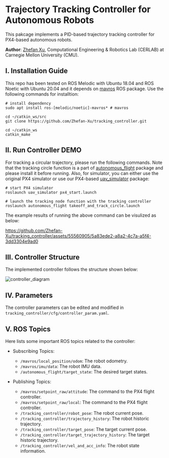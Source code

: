 # Trajectory Tracking Controller for Autonomous Robots
This pakcage implements a PID-based trajectory tracking controller for PX4-based autonomous robots.

**Author**: [Zhefan Xu](https://zhefanxu.com/), Computational Engineering & Robotics Lab (CERLAB) at Carnegie Mellon University (CMU).


## I. Installation Guide
This repo has been tested on ROS Melodic with Ubuntu 18.04 and ROS Noetic with Ubuntu 20.04 and it depends on [mavros](http://wiki.ros.org/mavros) ROS package. Use the following commands for installtion:
```
# install dependency
sudo apt install ros-[melodic/noetic]-mavros* # mavros

cd ~/catkin_ws/src
git clone https://github.com/Zhefan-Xu/tracking_controller.git

cd ~/catkin_ws
catkin_make
```

## II. Run Controller DEMO
For tracking a circular trajectory, please run the following commands. Note that the tracking circle function is a part of [autonomous_flight](https://github.com/Zhefan-Xu/autonomous_flight) package and please install it before running. Also, for simulator, you can either use the original PX4 simulator or use our PX4-based [uav_simulator](https://github.com/Zhefan-Xu/uav_simulator) package:
```
# start PX4 simulator
roslaunch uav_simulator px4_start.launch 

# launch the tracking node function with the tracking controller
roslaunch autonomous_flight takeoff_and_track_circle.launch
```
The example results of running the above command can be visulized as below:

https://github.com/Zhefan-Xu/tracking_controller/assets/55560905/5a83ede2-a8a2-4c7a-a5f4-3dd3304e9ad0

## III. Controller Structure
The implemented controller follows the structure shown below:

![controller_diagram](https://github.com/Zhefan-Xu/tracking_controller/assets/55560905/b75d6232-5605-453a-a941-c642a3778582)

## IV. Parameters
The controller parameters can be edited and modified in ```tracking_controller/cfg/controller_param.yaml```. 

## V. ROS Topics
Here lists some important ROS topics related to the controller:
  - Subscribing Topics:
    - ```/mavros/local_position/odom```: The robot odometry.
    - ```/mavros/imu/data```: The robot IMU data.
    - ```/autonomous_flight/target_state```: The desired target states.

  - Publishing Topics:
    - ```/mavros/setpoint_raw/attitude```: The command to the PX4 flight controller.
    - ```/mavros/setpoint_raw/local```: The command to the PX4 flight controller.
    - ```/tracking_controller/robot_pose```: The robot current pose.
    - ```/tracking_controller/trajectory_history```: The robot historic trajectory.
    - ```/tracking_controller/target_pose```: The target current pose.
    - ```/tracking_controller/target_trajectory_history```: The target historic trajectory.
    - ```/tracking_controller/vel_and_acc_info```: The robot state information.
    
